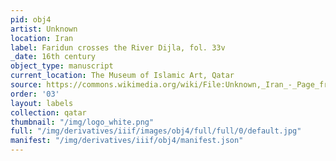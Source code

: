 ```yaml
---
pid: obj4
artist: Unknown
location: Iran
label: Faridun crosses the River Dijla, fol. 33v
_date: 16th century
object_type: manuscript
current_location: The Museum of Islamic Art, Qatar
source: https://commons.wikimedia.org/wiki/File:Unknown,_Iran_-_Page_from_the_Shahnama_of_Shah_Tahmasp_-_Google_Art_Project.jpg
order: '03'
layout: labels
collection: qatar
thumbnail: "/img/logo_white.png"
full: "/img/derivatives/iiif/images/obj4/full/full/0/default.jpg"
manifest: "/img/derivatives/iiif/obj4/manifest.json"
---
```

